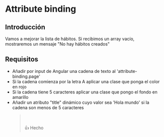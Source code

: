 # Attribute binding

## Introducción

Vamos a mejorar la lista de hábitos. Si recibimos un array vacío, mostraremos un mensaje "No hay hábitos creados"

## Requisitos

- Añadir por input de Angular una cadena de texto al 'attribute-binding.page'
- Si la cadena comienza por la letra A aplicar una clase que ponga el color en rojo
- Si la cadena tiene 5 caracteres aplicar una clase que pongo el fondo en amarillo
- Añadir un atributo "title" dinámico cuyo valor sea 'Hola mundo' si la cadena son menos de 5 caracteres
  > <br/>
  > <br/>
  > 👍 Hecho
